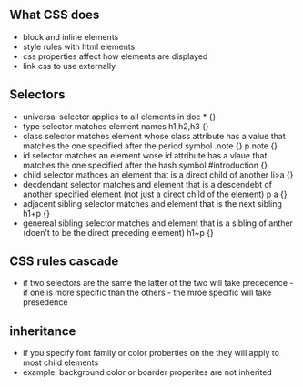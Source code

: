 ## What CSS does
- block and inline elements
- style rules with html elements
- css properties affect how elements are displayed 
- link css to use externally

## Selectors
- universal selector applies to all elements in doc      * {}
- type selector matches element names       h1,h2,h3 {}
- class selector matches element whose class attribute has a value that matches the one specified after the period symbol       .note {}    p.note {}
- id selector matches an element wose id attribute has a vlaue that matches the one specified after the hash symbol     #introduction {}
- child selector mathces an element that is a direct child of another       li>a {}
- decdendant selector matches and element that is a descendebt of another specified element (not just a direct child of the element)        p a {}
- adjacent sibling selector matches and element that is the next sibling        h1+p {}
- genereal sibling selector matches and element that is a sibling of anther (doen't to be the direct preceding element)     h1~p {}

## CSS rules cascade
- if two selectors are the same the latter of the two will take precedence
-if one is more specific than the others - the mroe specific will take presedence 

## inheritance
- if you specify font family or color proberties on the <body> they will apply to most child elements
- example: background color or boarder properites are not inherited 